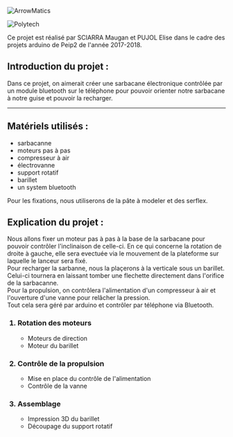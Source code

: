 ![ArrowMatics](https://image.noelshack.com/fichiers/2018/03/3/1516189331-arrowmatics.png)

![Polytech](http://www.polytechnice.fr/jahia/jsp/jahia/templates/inc/img/polytech_nice-sophia.png)

Ce projet est réalisé par SCIARRA Maugan et PUJOL Elise dans le cadre des projets arduino de Peip2 de l'année 2017-2018.

<h2>Introduction du projet : </h2>
<p>
Dans ce projet, on aimerait créer une sarbacane électronique contrôlée par un module bluetooth sur le téléphone pour pouvoir orienter notre sarbacane à notre guise et pouvoir la recharger.</p>
<hr>

<h2>Matériels utilisés :  </h2>

<ul>
<li>sarbacanne </li>
<li> moteurs pas à pas </li>
<li> compresseur à air </li>
<li> électrovanne </li>
<li> support rotatif </li>
<li> barillet </li>
<li> un system bluetooth </li> </ul>

<p> Pour les fixations, nous utiliserons de la pâte à modeler et des serflex. </p>

<h2> Explication du projet : </h2>
<p>
Nous allons fixer un moteur pas à pas à la base de la sarbacane pour pouvoir contrôler l'inclinaison de celle-ci. En ce qui concerne la rotation de droite à gauche, elle sera evectuée via le mouvement de la plateforme sur laquelle le lanceur sera fixé. <br>
Pour recharger la sarbanne, nous la plaçerons à la verticale sous un barillet. Celui-ci tournera en laissant tomber une flechette directement dans l'orifice de la sarbacanne. <br>
Pour la propulsion, on contrôlera l'alimentation d'un compresseur à air et l'ouverture d'une vanne pour relâcher la pression. <br>
Tout cela sera géré par arduino et contrôler par téléphone via Bluetooth.</p>

<ol>
  <h3><li>Rotation des moteurs</h3><ul>
  <li>Moteurs de direction</li>
  <li>Moteur du barillet </li></ul></li>
  
<h3><li>Contrôle de la propulsion</h3><ul>
   <li> Mise en place du contrôle de l'alimentation</li>
  <li> Contrôle de la vanne</li></ul></li>
  
 <h3><li>Assemblage </h3><ul>
 <li> Impression 3D du barillet</li>
 <li>Découpage du support rotatif </li></ul></li>
 </ol>




